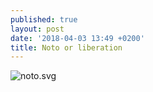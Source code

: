 ```yaml
---
published: true
layout: post
date: '2018-04-03 13:49 +0200'
title: Noto or liberation
---
```

![noto.svg]({{site.baseurl}}/media/noto.svg)


